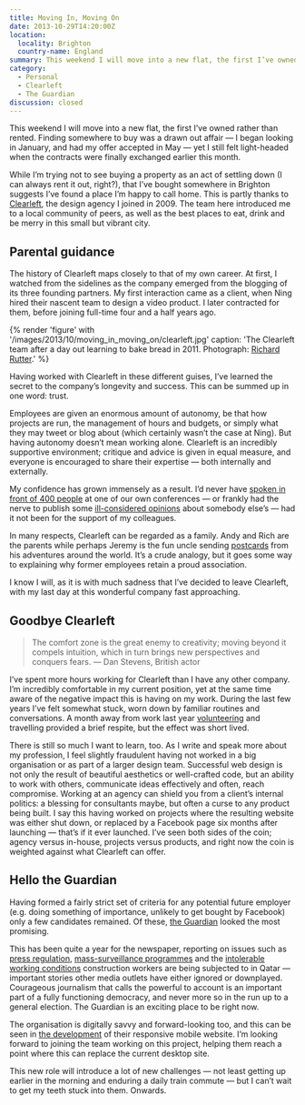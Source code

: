 ```yaml
---
title: Moving In, Moving On
date: 2013-10-29T14:20:00Z
location:
  locality: Brighton
  country-name: England
summary: This weekend I will move into a new flat, the first I’ve owned rather than rented. While I’m trying not to see buying a property as an act of settling down, that I’ve bought somewhere in Brighton suggests I’ve found a city I’m happy to call home. This is partly thanks to Clearleft, the design agency I joined in 2009.
category:
  - Personal
  - Clearleft
  - The Guardian
discussion: closed
---
```

This weekend I will move into a new flat, the first I’ve owned rather than rented. Finding somewhere to buy was a drawn out affair — I began looking in January, and had my offer accepted in May — yet I still felt light-headed when the contracts were finally exchanged earlier this month.

While I’m trying not to see buying a property as an act of settling down (I can always rent it out, right?), that I’ve bought somewhere in Brighton suggests I’ve found a place I’m happy to call home. This is partly thanks to [Clearleft][1], the design agency I joined in 2009. The team here introduced me to a local community of peers, as well as the best places to eat, drink and be merry in this small but vibrant city.

## Parental guidance

The history of Clearleft maps closely to that of my own career. At first, I watched from the sidelines as the company emerged from the blogging of its three founding partners. My first interaction came as a client, when Ning hired their nascent team to design a video product. I later contracted for them, before joining full-time four and a half years ago.

{% render 'figure' with '/images/2013/10/moving_in_moving_on/clearleft.jpg'
  caption: 'The Clearleft team after a day out learning to bake bread in 2011. Photograph: [Richard Rutter](https://www.flickr.com/photos/clagnut/5958520979/in/set-72157627118099803).'
%}

Having worked with Clearleft in these different guises, I’ve learned the secret to the company’s longevity and success. This can be summed up in one word: trust.

Employees are given an enormous amount of autonomy, be that how projects are run, the management of hours and budgets, or simply what they may tweet or blog about (which certainly wasn’t the case at Ning). But having autonomy doesn’t mean working alone. Clearleft is an incredibly supportive environment; critique and advice is given in equal measure, and everyone is encouraged to share their expertise — both internally and externally.

My confidence has grown immensely as a result. I’d never have [spoken in front of 400 people][2] at one of our own conferences — or frankly had the nerve to publish some [ill-considered opinions][3] about somebody else’s — had it not been for the support of my colleagues.

In many respects, Clearleft can be regarded as a family. Andy and Rich are the parents while perhaps Jeremy is the fun uncle sending [postcards][4] from his adventures around the world. It’s a crude analogy, but it goes some way to explaining why former employees retain a proud association.

I know I will, as it is with much sadness that I’ve decided to leave Clearleft, with my last day at this wonderful company fast approaching.

## Goodbye Clearleft

> The comfort zone is the great enemy to creativity; moving beyond it compels intuition, which in turn brings new perspectives and conquers fears.
— Dan Stevens, British actor

I’ve spent more hours working for Clearleft than I have any other company. I’m incredibly comfortable in my current position, yet at the same time aware of the negative impact this is having on my work. During the last few years I’ve felt somewhat stuck, worn down by familiar routines and conversations. A month away from work last year [volunteering][5] and travelling provided a brief respite, but the effect was short lived.

There is still so much I want to learn, too. As I write and speak more about my profession, I feel slightly fraudulent having not worked in a big organisation or as part of a larger design team. Successful web design is not only the result of beautiful aesthetics or well-crafted code, but an ability to work with others, communicate ideas effectively and often, reach compromise. Working at an agency can shield you from a client’s internal politics: a blessing for consultants maybe, but often a curse to any product being built. I say this having worked on projects where the resulting website was either shut down, or replaced by a Facebook page six months after launching — that’s if it ever launched. I’ve seen both sides of the coin; agency versus in-house, projects versus products, and right now the coin is weighted against what Clearleft can offer.

## Hello the Guardian

Having formed a fairly strict set of criteria for any potential future employer (e.g. doing something of importance, unlikely to get bought by Facebook) only a few candidates remained. Of these, [the Guardian][6] looked the most promising.

This has been quite a year for the newspaper, reporting on issues such as [press regulation][7], [mass-surveillance programmes][8] and the [intolerable working conditions][9] construction workers are being subjected to in Qatar — important stories other media outlets have either ignored or downplayed. Courageous journalism that calls the powerful to account is an important part of a fully functioning democracy, and never more so in the run up to a general election. The Guardian is an exciting place to be right now.

The organisation is digitally savvy and forward-looking too, and this can be seen in [the development][10] of their responsive mobile website. I’m looking forward to joining the team working on this project, helping them reach a point where this can replace the current desktop site.

This new role will introduce a lot of new challenges — not least getting up earlier in the morning and enduring a daily train commute — but I can’t wait to get my teeth stuck into them. Onwards.

[1]: https://clearleft.com/
[2]: http://www.besquare.me/session/the-edge-of-the-web/
[3]: /2010/07/are_web_design_conferences_becoming_too_safe
[4]: https://adactio.com/journal/tags/americanaugust/
[5]: /2012/09/games_maker
[6]: https://www.theguardian.com/uk
[7]: https://www.theguardian.com/media/leveson-inquiry
[8]: https://www.theguardian.com/world/the-nsa-files
[9]: https://www.theguardian.com/world/2013/sep/25/revealed-qatars-world-cup-slaves
[10]: https://www.theguardian.com/help/2013/oct/04/alpha-testing-and-evolution-of-our-mobile-site
